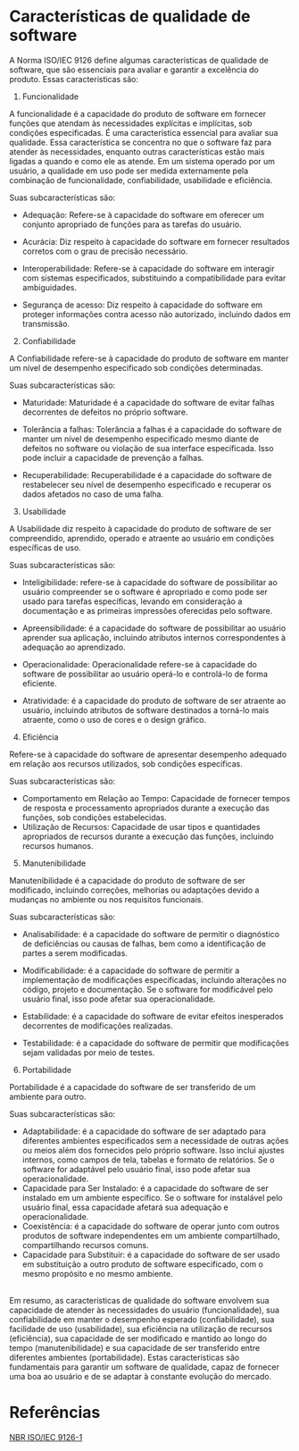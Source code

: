 # Características de qualidade de software

A Norma ISO/IEC 9126 define algumas características de qualidade de software, que são essenciais para avaliar e garantir a excelência do produto.
Essas características são:

1. Funcionalidade 

A funcionalidade é a capacidade do produto de software em fornecer funções que atendam às necessidades explícitas e implícitas, sob condições especificadas. 
É uma característica essencial para avaliar sua qualidade. Essa característica se concentra no que o software faz para atender às necessidades, enquanto outras 
características estão mais ligadas a quando e como ele as atende. Em um sistema operado por um usuário, a qualidade em uso pode ser medida externamente pela 
combinação de funcionalidade, confiabilidade, usabilidade e eficiência.

Suas subcaracterísticas são:

* Adequação: Refere-se à capacidade do software em oferecer um conjunto apropriado de funções para as tarefas do usuário.

* Acurácia: Diz respeito à capacidade do software em fornecer resultados corretos com o grau de precisão necessário.

* Interoperabilidade: Refere-se à capacidade do software em interagir com sistemas especificados, substituindo a compatibilidade para evitar ambiguidades.

* Segurança de acesso: Diz respeito à capacidade do software em proteger informações contra acesso não autorizado, incluindo dados em transmissão.

2. Confiabilidade 

A Confiabilidade refere-se à capacidade do produto de software em manter um nível de desempenho especificado sob condições determinadas.

Suas subcaracterísticas são:

* Maturidade: Maturidade é a capacidade do software de evitar falhas decorrentes de defeitos no próprio software.

* Tolerância a falhas: Tolerância a falhas é a capacidade do software de manter um nível de desempenho especificado mesmo diante de defeitos no software ou 
violação de sua interface especificada. Isso pode incluir a capacidade de prevenção a falhas.

* Recuperabilidade: Recuperabilidade é a capacidade do software de restabelecer seu nível de desempenho especificado e recuperar os dados afetados no caso de 
uma falha.

3. Usabilidade 

A Usabilidade diz respeito à capacidade do produto de software de ser compreendido, aprendido, operado e atraente ao usuário em condições específicas de uso.

Suas subcaracterísticas são:

* Inteligibilidade: refere-se à capacidade do software de possibilitar ao usuário compreender se o software é apropriado e como pode ser usado para tarefas 
específicas, levando em consideração a documentação e as primeiras impressões oferecidas pelo software.

* Apreensibilidade: é a capacidade do software de possibilitar ao usuário aprender sua aplicação, incluindo atributos internos correspondentes à adequação ao 
aprendizado.

* Operacionalidade: Operacionalidade refere-se à capacidade do software de possibilitar ao usuário operá-lo e controlá-lo de forma eficiente.

* Atratividade: é a capacidade do produto de software de ser atraente ao usuário, incluindo atributos de software destinados a torná-lo mais atraente, 
como o uso de cores e o design gráfico.

4. Eficiência 

Refere-se à capacidade do software de apresentar desempenho adequado em relação aos recursos utilizados, sob condições específicas.

Suas subcaracterísticas são:

* Comportamento em Relação ao Tempo: Capacidade de fornecer tempos de resposta e processamento apropriados durante a execução das funções, sob condições 
estabelecidas.
* Utilização de Recursos: Capacidade de usar tipos e quantidades apropriados de recursos durante a execução das funções, incluindo recursos humanos.

5. Manutenibilidade 

Manutenibilidade é a capacidade do produto de software de ser modificado, incluindo correções, melhorias ou adaptações devido a mudanças no ambiente ou nos 
requisitos funcionais.

Suas subcaracterísticas são:

* Analisabilidade: é a capacidade do software de permitir o diagnóstico de deficiências ou causas de falhas, bem como a identificação de partes a serem 
modificadas.

* Modificabilidade: é a capacidade do software de permitir a implementação de modificações especificadas, incluindo alterações no código, projeto e documentação. Se o software for modificável pelo usuário final, isso pode afetar sua operacionalidade.

* Estabilidade: é a capacidade do software de evitar efeitos inesperados decorrentes de modificações realizadas.

* Testabilidade: é a capacidade do software de permitir que modificações sejam validadas por meio de testes.

6. Portabilidade

Portabilidade é a capacidade do software de ser transferido de um ambiente para outro.

Suas subcaracterísticas são:

* Adaptabilidade: é a capacidade do software de ser adaptado para diferentes ambientes especificados sem a necessidade de outras ações ou meios além dos 
fornecidos pelo próprio software. Isso inclui ajustes internos, como campos de tela, tabelas e formato de relatórios. Se o software for adaptável pelo usuário 
final, isso pode afetar sua operacionalidade.
* Capacidade para Ser Instalado: é a capacidade do software de ser instalado em um ambiente específico. Se o software for instalável pelo usuário final, 
essa capacidade afetará sua adequação e operacionalidade.
* Coexistência: é a capacidade do software de operar junto com outros produtos de software independentes em um ambiente compartilhado, compartilhando recursos 
comuns.
* Capacidade para Substituir: é a capacidade do software de ser usado em substituição a outro produto de software especificado, com o mesmo propósito e no mesmo ambiente.  


<br>Em resumo, as características de qualidade do software envolvem sua capacidade de atender às necessidades do usuário (funcionalidade), sua confiabilidade em 
manter o desempenho esperado (confiabilidade), sua facilidade de uso (usabilidade), sua eficiência na utilização de recursos (eficiência), sua capacidade de ser 
modificado e mantido ao longo do tempo (manutenibilidade) e sua capacidade de ser transferido entre diferentes ambientes (portabilidade). 
Estas características são fundamentais para garantir um software de qualidade, capaz de fornecer uma boa ao usuário e de se adaptar à constante evolução do mercado.


# Referências
[NBR ISO/IEC 9126-1](https://jkolb.com.br/wp-content/uploads/2014/02/NBR-ISO_IEC-9126-1.pdf)
